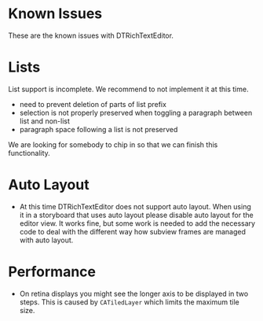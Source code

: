 Known Issues
============

These are the known issues with DTRichTextEditor.

Lists
=====

List support is incomplete. We recommend to not implement it at this time.

- need to prevent deletion of parts of list prefix
- selection is not properly preserved when toggling a paragraph between list and non-list
- paragraph space following a list is not preserved

We are looking for somebody to chip in so that we can finish this functionality.

Auto Layout
===========

- At this time DTRichTextEditor does not support auto layout. When using it in a storyboard that uses auto layout please disable auto layout for the editor view. It works fine, but some work is needed to add the necessary code to deal with the different way how subview frames are managed with auto layout.

Performance
===========

- On retina displays you might see the longer axis to be displayed in two steps. This is caused by `CATiledLayer` which limits the maximum tile size.
